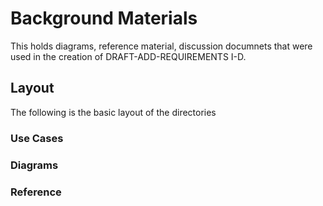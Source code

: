 # Background Materials

This holds diagrams, reference material, discussion documnets that were used in the creation of DRAFT-ADD-REQUIREMENTS I-D.

## Layout

The following is the basic layout of the directories

### Use Cases

### Diagrams

### Reference 

